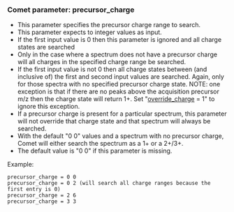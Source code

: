 ### Comet parameter: precursor_charge

- This parameter specifies the precursor charge range to search.
- This parameter expects to integer values as input.
- If the first input value is 0 then this parameter is ignored and all charge
states are searched
- Only in the case where a spectrum does not have a precursor charge will all charges
in the specified charge range be searched.
- If the first input value is not 0 then all charge states between (and inclusive of)
the first and second input values are searched.  Again, only for those spectra with no
specified precursor charge state. NOTE: one exception is that if there are no peaks
above the acquisition precursor m/z then the charge state will return 1+.
Set "[override_charge](override_charge.html) = 1" to ignore this exception.
- If a precursor charge is present for a particular spectrum, this parameter will
not override that charge state and that spectrum will always be searched.
- With the default "0 0" values and a spectrum with no precursor charge, Comet will
either search the spectrum as a 1+ or a 2+/3+.
- The default value is "0 0" if this parameter is missing.

Example:
```
precursor_charge = 0 0
precursor_charge = 0 2 (will search all charge ranges because the first entry is 0)
precursor_charge = 2 6
precursor_charge = 3 3
```
